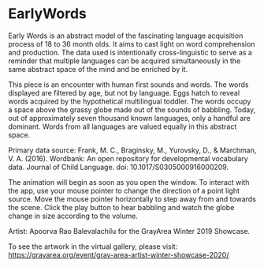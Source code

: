 # EarlyWords

Early Words is an abstract model of the fascinating language acquisition process of 18 to 36 month olds. It aims to cast light on word comprehension and production. The data used is intentionally cross-linguistic to serve as a reminder that multiple languages can be acquired simultaneously in the same abstract space of the mind and be enriched by it.

This piece is an encounter with human first sounds and words. The words displayed are filtered by age, but not by language. Eggs hatch to reveal words acquired by the hypothetical multilingual toddler. The words occupy a space above the grassy globe made out of the sounds of babbling. Today, out of approximately seven thousand known languages, only a handful are dominant. Words from all languages are valued equally in this abstract space.

Primary data source: Frank, M. C., Braginsky, M., Yurovsky, D., & Marchman, V. A. (2016). Wordbank: An open repository for developmental vocabulary data. Journal of Child Language. doi: 10.1017/S0305000916000209.

The animation will begin as soon as you open the window. To interact with the app, use your mouse pointer to change the direction of a point light source. Move the mouse pointer horizontally to step away from and towards the scene. Click the play button to hear babbling and watch the globe change in size according to the volume.

Artist: Apoorva Rao Balevalachilu for the GrayArea Winter 2019 Showcase.

To see the artwork in the virtual gallery, please visit: https://grayarea.org/event/gray-area-artist-winter-showcase-2020/
